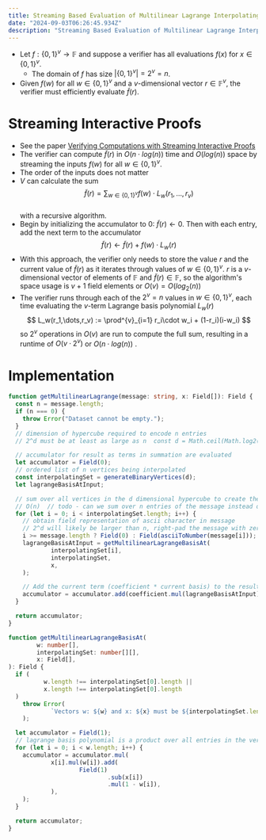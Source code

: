 ```yaml
---  
title: Streaming Based Evaluation of Multilinear Lagrange Interpolating Polynomials    
date: "2024-09-03T06:26:45.934Z"    
description: "Streaming Based Evaluation of Multilinear Lagrange Interpolating Polynomials"
---  
```

- Let $f: \{0,1\}^v \rightarrow \mathbb{F}$ and suppose a verifier has all evaluations $f(x)$ for $x \in \{0,1\}^v$.
  - The domain of $f$ has size $|\{0,1\}^v| = 2^v = n$.
- Given $f(w)$ for all $w \in \{0,1\}^v$ and a $v$-dimensional vector $r \in \mathbb{F}^v$, the verifier must efficiently evaluate $\tilde{f}(r)$.
# Streaming Interactive Proofs
- See the paper [Verifying Computations with Streaming Interactive Proofs](https://arxiv.org/pdf/1109.6882)
- The verifier can compute $\tilde{f}(r)$ in $O(n\cdot log(n))$ time and $O(log(n))$ space by streaming the inputs $f(w)$ for all $w \in \{0,1\}^v$.
- The order of the inputs does not matter
- $V$ can calculate the sum  
  $$  
  \tilde{f}(r) = \sum_{w\in \{0,1\}^v} f(w)\cdot L_w(r_1,\dots,r_v)  
  $$  
  with a recursive algorithm.
- Begin by initializing the accumulator to 0: $\tilde{f}(r) \leftarrow 0$. Then with each entry, add the next term to the accumulator  
  $$  
  \tilde{f}(r) \leftarrow \tilde{f}(r) + f(w) \cdot L_w(r)  
  $$
- With this approach, the verifier only needs to store the value $r$ and the current value of $\tilde{f}(r)$ as it iterates through values of $w \in \{0,1\}^v$. $r$ is a $v$-dimensional vector of elements of $\mathbb{F}$ and $\tilde{f}(r) \in \mathbb{F}$, so the algorithm's space usage is $v+1$ field elements or $O(v ) = O(log_2(n))$
- The verifier runs through each of the $2^v = n$ values in $w \in \{0,1\}^v$, each time evaluating the $v$-term Lagrange basis polynomial $L_w(r)$  
  $$  
  L_w(r_1,\dots,r_v) := \prod^{v}_{i=1} r_i\cdot w_i + (1-r_i)(i-w_i)  
  $$
  so $2^v$ operations in $O(v)$ are run to compute the full sum, resulting in a runtime of $O(v \cdot 2^v)$ or $O(n \cdot log(n))$ .
# Implementation
```ts
function getMultilinearLagrange(message: string, x: Field[]): Field {
  const n = message.length;
  if (n === 0) {
    throw Error("Dataset cannot be empty.");
  }
  // dimension of hypercube required to encode n entries  
  // 2^d must be at least as large as n  const d = Math.ceil(Math.log2(n));  

  // accumulator for result as terms in summation are evaluated  
  let accumulator = Field(0);
  // ordered list of n vertices being interpolated  
  const interpolatingSet = generateBinaryVertices(d);
  let lagrangeBasisAtInput;

  // sum over all vertices in the d dimensional hypercube to create the interpolating polynomial  
  // O(n)  // todo - can we sum over n entries of the message instead of 2^d vertices?  
  for (let i = 0; i < interpolatingSet.length; i++) {
    // obtain field representation of ascii character in message  
    // 2^d will likely be larger than n, right-pad the message with zeroes    const coefficient =  
    i >= message.length ? Field(0) : Field(asciiToNumber(message[i]));
    lagrangeBasisAtInput = getMultilinearLagrangeBasisAt(
            interpolatingSet[i],
            interpolatingSet,
            x,
    );

    // Add the current term (coefficient * current basis) to the result  
    accumulator = accumulator.add(coefficient.mul(lagrangeBasisAtInput));
  }

  return accumulator;
}

function getMultilinearLagrangeBasisAt(
        w: number[],
        interpolatingSet: number[][],
        x: Field[],
): Field {
  if (
          w.length !== interpolatingSet[0].length ||
          x.length !== interpolatingSet[0].length
  )
    throw Error(
            `Vectors w: ${w} and x: ${x} must be ${interpolatingSet.length}-dimensional`,
    );

  let accumulator = Field(1);
  // lagrange basis polynomial is a product over all entries in the vertex w  
  for (let i = 0; i < w.length; i++) {
    accumulator = accumulator.mul(
            x[i].mul(w[i]).add(
                    Field(1)
                            .sub(x[i])
                            .mul(1 - w[i]),
            ),
    );
  }

  return accumulator;
}
```
